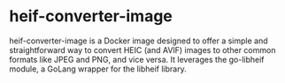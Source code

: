 # heif-converter-image
heif-converter-image is a Docker image designed to offer a simple and straightforward way to convert HEIC (and AVIF) images to other common formats like JPEG and PNG, and vice versa. It leverages the go-libheif module, a GoLang wrapper for the libheif library.

